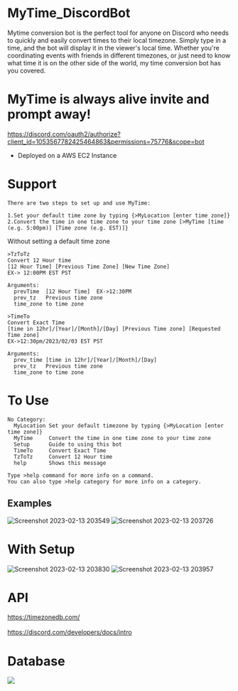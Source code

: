 # MyTime_DiscordBot

Mytime conversion bot is the perfect tool for anyone on Discord who needs to quickly and easily convert times to their local timezone. Simply type in a time, and the bot will display it in the viewer's local time. Whether you're coordinating events with friends in different timezones, or just need to know what time it is on the other side of the world, my time conversion bot has you covered.

# MyTime is always alive invite and prompt away!
https://discord.com/oauth2/authorize?client_id=1053567782425464863&permissions=75776&scope=bot
- Deployed on a AWS EC2 Instance

# Support
```
There are two steps to set up and use MyTime:

1.Set your default time zone by typing {>MyLocation [enter time zone]}
2.Convert the time in one time zone to your time zone [>MyTime [time (e.g. 5:00pm)] [Time zone (e.g. EST)]}
```
Without setting a default time zone
```
>TzToTz
Convert 12 Hour time
[12 Hour Time] [Previous Time Zone] [New Time Zone]
EX-> 12:00PM EST PST

Arguments:
  prevTime  [12 Hour Time]  EX->12:30PM
  prev_tz   Previous time zone
  time_zone to time zone
```
```
>TimeTo
Convert Exact Time
[time in 12hr]/[Year]/[Month]/[Day] [Previous Time zone] [Requested Time zone]
EX->12:30pm/2023/02/03 EST PST

Arguments:
  prev_time [time in 12hr]/[Year]/[Month]/[Day]
  prev_tz   Previous time zone
  time_zone to time zone   
```
# To Use
```
No Category:
  MyLocation Set your default timezone by typing {>MyLocation [enter time zone]}
  MyTime     Convert the time in one time zone to your time zone
  Setup      Guide to using this bot
  TimeTo     Convert Exact Time
  TzToTz     Convert 12 Hour time
  help       Shows this message

Type >help command for more info on a command.
You can also type >help category for more info on a category.
```
## Examples
![Screenshot 2023-02-13 203549](https://user-images.githubusercontent.com/78048789/218615669-6fbce45e-53a0-414d-9ab0-b972b47c7414.png)
![Screenshot 2023-02-13 203726](https://user-images.githubusercontent.com/78048789/218615798-16d09fa4-62eb-4af0-8cb0-7207fcab293c.png)



# With Setup
![Screenshot 2023-02-13 203830](https://user-images.githubusercontent.com/78048789/218615942-fcf464b6-e5cf-48a4-86b6-8cf24ab3843a.png)
![Screenshot 2023-02-13 203957](https://user-images.githubusercontent.com/78048789/218616138-de31575c-7be4-4b6f-826a-f041bba489fa.png)


# API
https://timezonedb.com/
<br></br>
https://discord.com/developers/docs/intro

# Database
<p align="left">
  <img src="https://miro.medium.com/max/700/1*vlaWAXinx8flFp5ZsytpGg.png"/>
</p>

